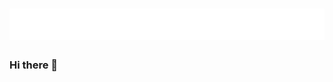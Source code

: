 <h1 align="center">
  <img src="https://raw.githubusercontent.com/iCloudBMX/iCloudBMX/master/name.svg" />
</h1>

### Hi there 👋

<!--
**iCloudBMX/iCloudBMX** is a ✨ _special_ ✨ repository because its `README.md` (this file) appears on your GitHub profile.

Here are some ideas to get you started:

- 🔭 I’m currently working on ...
- 🌱 I’m currently learning ...
- 👯 I’m looking to collaborate on ...
- 🤔 I’m looking for help with ...
- 💬 Ask me about ...
- 📫 How to reach me: ...
- 😄 Pronouns: ...
- ⚡ Fun fact: ...
-->
